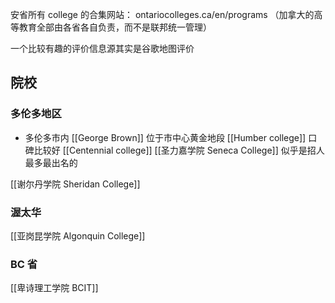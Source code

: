 
安省所有 college 的合集网站： ontariocolleges.ca/en/programs
（加拿大的高等教育全部由各省各自负责，而不是联邦统一管理）

一个比较有趣的评价信息源其实是谷歌地图评价

## 院校
### 多伦多地区
- 多伦多市内
	[[George Brown]] 位于市中心黄金地段
	[[Humber college]] 口碑比较好
	[[Centennial college]]
	[[圣力嘉学院 Seneca College]] 似乎是招人最多最出名的

[[谢尔丹学院 Sheridan College]]

### 渥太华
[[亚岗昆学院  Algonquin College]]


### BC 省
[[卑诗理工学院 BCIT]]